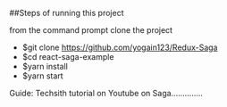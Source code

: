 ##Steps of running this project

from the command prompt clone the project

- \$git clone https://github.com/yogain123/Redux-Saga
- \$cd react-saga-example
- \$yarn install
- \$yarn start

Guide: Techsith tutorial on Youtube on Saga..............
